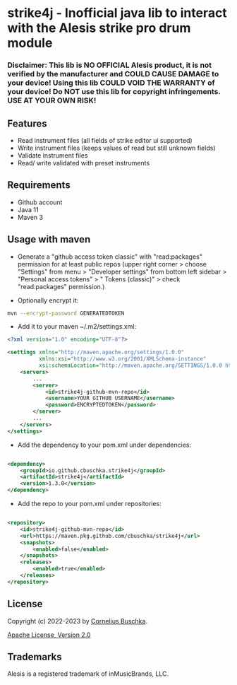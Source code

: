# strike4j - Inofficial java lib to interact with the Alesis strike pro drum module

### Disclaimer: This lib is NO OFFICIAL Alesis product, it is not verified by the manufacturer and COULD CAUSE DAMAGE to your device! Using this lib COULD VOID THE WARRANTY of your device! Do NOT use this lib for copyright infringements. USE AT YOUR OWN RISK!

## Features

* Read instrument files (all fields of strike editor ui supported)
* Write instrument files (keeps values of read but still unknown fields)
* Validate instrument files
* Read/ write validated with preset instruments

## Requirements

* Github account
* Java 11
* Maven 3

## Usage with maven

* Generate a "github access token classic" with "read:packages" permission for at least public repos (upper right
  corner >  choose "Settings" from menu > "Developer settings" from bottom left sidebar > "Personal access tokens" > "
  Tokens (classic)" > check "read:packages" permission.)

* Optionally encrypt it:

```bash
mvn --encrypt-password GENERATEDTOKEN
```

* Add it to your maven ~/.m2/settings.xml:

```xml
<?xml version="1.0" encoding="UTF-8"?>

<settings xmlns="http://maven.apache.org/settings/1.0.0"
          xmlns:xsi="http://www.w3.org/2001/XMLSchema-instance"
          xsi:schemaLocation="http://maven.apache.org/SETTINGS/1.0.0 http://maven.apache.org/xsd/settings-1.0.0.xsd">
    <servers>
        ...
        <server>
            <id>strike4j-github-mvn-repo</id>
            <username>YOUR GITHUB USERNAME</username>
            <password>ENCRYPTEDTOKEN</password>
        </server>
        ...
    </servers>
</settings>
```

* Add the dependency to your pom.xml under dependencies:

```xml

<dependency>
    <groupId>io.github.cbuschka.strike4j</groupId>
    <artifactId>strike4j</artifactId>
    <version>1.3.0</version>
</dependency>
```

* Add the repo to your pom.xml under repositories:

```xml

<repository>
    <id>strike4j-github-mvn-repo</id>
    <url>https://maven.pkg.github.com/cbuschka/strike4j</url>
    <snapshots>
        <enabled>false</enabled>
    </snapshots>
    <releases>
        <enabled>true</enabled>
    </releases>
</repository>
```

## License

Copyright (c) 2022-2023 by [Cornelius Buschka](https://github.com/cbuschka).

[Apache License, Version 2.0](./license.txt)

## Trademarks

Alesis is a registered trademark of inMusicBrands, LLC.
